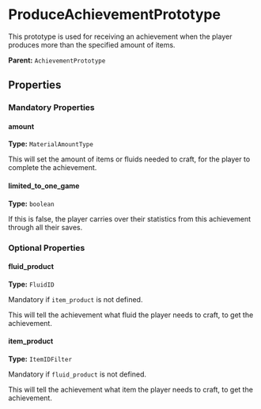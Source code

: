 # ProduceAchievementPrototype

This prototype is used for receiving an achievement when the player produces more than the specified amount of items.

**Parent:** `AchievementPrototype`

## Properties

### Mandatory Properties

#### amount

**Type:** `MaterialAmountType`

This will set the amount of items or fluids needed to craft, for the player to complete the achievement.

#### limited_to_one_game

**Type:** `boolean`

If this is false, the player carries over their statistics from this achievement through all their saves.

### Optional Properties

#### fluid_product

**Type:** `FluidID`

Mandatory if `item_product` is not defined.

This will tell the achievement what fluid the player needs to craft, to get the achievement.

#### item_product

**Type:** `ItemIDFilter`

Mandatory if `fluid_product` is not defined.

This will tell the achievement what item the player needs to craft, to get the achievement.

